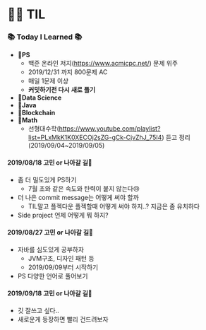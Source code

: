 # :woman_technologist: TIL
### :books: Today I Learned :books:
* **:file_folder:PS**
  * 백준 온라인 저지(https://www.acmicpc.net/) 문제 위주
  * 2019/12/31 까지 800문제 AC
  * 매일 1문제 이상
  * **커밋하기전 다시 새로 풀기**
* **:file_folder:Data Science**
* **:file_folder:Java**
* **:file_folder:Blockchain**
* **:file_folder:Math**
  * 선형대수학(https://www.youtube.com/playlist?list=PLxMkK1K0XECOj2sZG-gCk-CjvZhJ_75I4) 듣고 정리(2019/09/04~2019/09/05)

#### **2019/08/18** 고민 or 나아갈 길:thought_balloon:
* 좀 더 밀도있게 PS하기
  * 7월 초와 같은 속도와 탄력이 붙지 않는다:cry:
* 더 나은 commit message는 어떻게 써야 할까
  * TIL말고 플젝다운 플젝할때 어떻게 써야 하지..? 지금은 좀 유치하다
* Side project 언제 어떻게 뭐 하지?

#### **2019/08/27** 고민 or 나아갈 길:thought_balloon:
* 자바를 심도있게 공부하자
  * JVM구조, 디자인 패턴 등
  * 2019/09/09부터 시작하기
* PS 다양한 언어로 풀어보기

#### **2019/09/18** 고민 or 나아갈 길:thought_balloon:
* 깃 잘쓰고 싶다..
* 새로운게 등장하면 빨리 건드려보자
